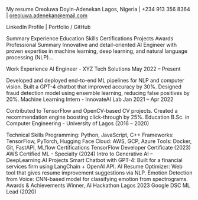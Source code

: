 My resume
Oreoluwa Doyin-Adenekan
Lagos, Nigeria | +234 913 356 8364 | oreoluwa.adenekan@email.com

LinkedIn Profile | Portfolio / GitHub

Summary Experience Education Skills Certifications Projects Awards
Professional Summary
Innovative and detail-oriented AI Engineer with proven expertise in machine learning, deep learning, and natural language processing (NLP)...

Work Experience
AI Engineer - XYZ Tech Solutions
May 2022 – Present

Developed and deployed end-to-end ML pipelines for NLP and computer vision.
Built a GPT-4 chatbot that improved accuracy by 30%.
Designed fraud detection model using ensemble learning, reducing false positives by 20%.
Machine Learning Intern - InnovateAI Lab
Jan 2021 – Apr 2022

Contributed to TensorFlow and OpenCV-based CV projects.
Created a recommendation engine boosting click-through by 25%.
Education
B.Sc. in Computer Engineering - University of Lagos (2016 – 2020)

Technical Skills
Programming: Python, JavaScript, C++
Frameworks: TensorFlow, PyTorch, Hugging Face
Cloud: AWS, GCP, Azure
Tools: Docker, Git, FastAPI, MLflow
Certifications
TensorFlow Developer Certificate (2023)
AWS Certified ML - Specialty (2024)
Intro to Generative AI – DeepLearning.AI
Projects
Smart Chatbot with GPT-4: Built for a financial services firm using LangChain + OpenAI API.
AI Resume Optimizer: Web tool that gives resume improvement suggestions via NLP.
Emotion Detection from Voice: CNN-based model for classifying emotion from spectrograms.
Awards & Achievements
Winner, AI Hackathon Lagos 2023
Google DSC ML Lead (2020)

